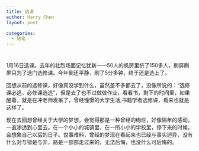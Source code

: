 ```yaml
---
title: 选课
author: Harry Chen
layout: post

categories:
  - 随笔
---
```

# 

1月16日选课。去年的壮烈场面记忆犹新——50人的机房里挤了150多人，刷屏刷屏只为了选门选修课。今年倒还平静，刷了5分多钟，终于还是选上了。

回想从前的选修课，好像真没学到什么，虽然差不多都去了，没像所说的：“选修课必逃，必修课选逃”，但是去了也不过做做作业，看看书，剩下的时间里，如果醒着，就是在冲老师发呆了，曾经憧憬的大学生活,书籍学者选修课，看来也就是这样了。

现在去回想曾经关于大学的梦想，会觉得那是一种曾经的绚烂，好像隔年的感动，一直渗透到心里去。在一个小小的城镇里，在一所小小的学校里，停下来的时候，会想象自己以后的日子。世事难料，曾经的梦现在看起来也已经与事实迥异，没有什么对与错是与非，路是一部部走过来的，无法后悔，也没什么可后悔的。
